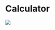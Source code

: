 # Calculator
![](https://github.com/lvcc-wad/Students/blob/master/BSIS/Orozco-Kimberly/Simple-JS-Calculator/Calculator.png)
